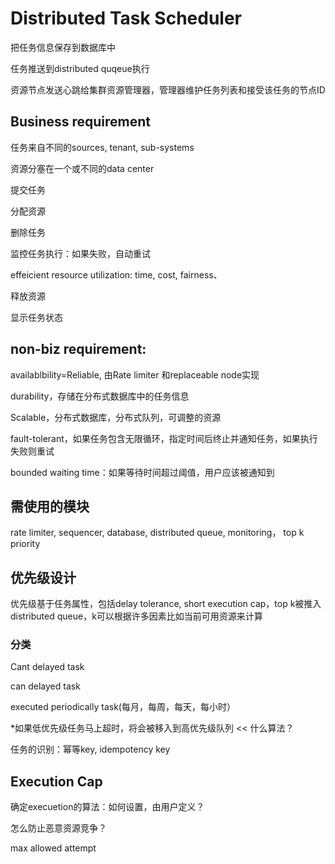 # Distributed Task Scheduler

把任务信息保存到数据库中

任务推送到distributed quqeue执行

资源节点发送心跳给集群资源管理器，管理器维护任务列表和接受该任务的节点ID

&#x20;

## Business requirement

任务来自不同的sources, tenant, sub-systems

资源分塞在一个或不同的data center

提交任务

分配资源

删除任务

监控任务执行：如果失败，自动重试

effeicient resource utilization: time, cost, fairness、

释放资源

显示任务状态

&#x20;

## non-biz requirement:

availablbility=Reliable, 由Rate limiter 和replaceable node实现

durability，存储在分布式数据库中的任务信息

Scalable，分布式数据库，分布式队列，可调整的资源

fault-tolerant，如果任务包含无限循环，指定时间后终止并通知任务，如果执行失败则重试

bounded waiting time：如果等待时间超过阈值，用户应该被通知到

&#x20;

## 需使用的模块

rate limiter, sequencer, database, distributed queue, monitoring， top k priority

&#x20;

## 优先级设计

优先级基于任务属性，包括delay tolerance, short execution cap，top k被推入distributed queue，k可以根据许多因素比如当前可用资源来计算

### 分类

Cant delayed task

can delayed task

executed periodically task(每月，每周，每天，每小时）

\*如果低优先级任务马上超时，将会被移入到高优先级队列 << 什么算法？

&#x20;

任务的识别：幂等key, idempotency key

&#x20;

## Execution Cap

确定execuetion的算法：如何设置，由用户定义？

怎么防止恶意资源竞争？

max allowed attempt
